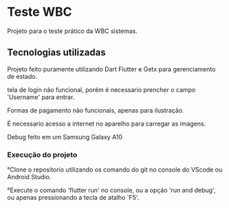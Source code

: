 # Teste WBC

Projeto para o teste prático da WBC sistemas.

## Tecnologias utilizadas 

Projeto feito puramente utilizando Dart Flutter e Getx para gerenciamento de estado.

tela de login não funcional, porém é necessario prencher o campo 'Username' para entrar.

Formas de pagamento não funcionais, apenas para ilustração.

É necessario acesso a internet no aparelho para carregar as imagens.

Debug feito em um Samsung Galaxy A10

### Execução do projeto

°Clone o repositorio utilizando os comando do git no console do VScode ou Android Studio.

°Execute o comando 'flutter run' no console, ou a opção 'run and debug', ou apenas pressionando a tecla de atalho 'F5'.





